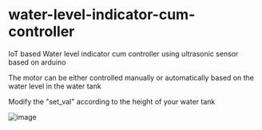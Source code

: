 # water-level-indicator-cum-controller
IoT based Water level indicator cum controller using ultrasonic sensor based on arduino 

The motor can be either controlled manually or automatically based on the water level in the water tank

Modify the "set_val" according to the height of your water tank

![image](https://github.com/mr-mister007/water-level-indicator-cum-controller/assets/48949823/2c0bd2f9-892a-4991-9e84-64b5561a5cdf)
